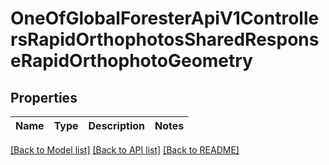 # OneOfGlobalForesterApiV1ControllersRapidOrthophotosSharedResponseRapidOrthophotoGeometry

## Properties
Name | Type | Description | Notes
------------ | ------------- | ------------- | -------------

[[Back to Model list]](../README.md#documentation-for-models) [[Back to API list]](../README.md#documentation-for-api-endpoints) [[Back to README]](../README.md)

